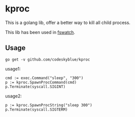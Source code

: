 # kproc

This is a golang lib, offer a better way to kill all child process.

This lib has been used in [fswatch](https://github.com/codeskyblue/fswatch).

## Usage

	go get -v github.com/codeskyblue/kproc

usage1:

	cmd := exec.Command("sleep", "300")
	p := kproc.SpawnProcCommand(cmd)
	p.Terminate(syscall.SIGINT)

usage2:

	p := kproc.SpawnProcString("sleep 300")
	p.Terminate(syscall.SIGTERM)